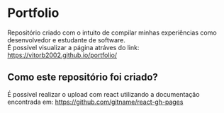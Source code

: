 # Portfolio

Repositório criado com o intuito de compilar minhas experiências como desenvolvedor e estudante de software.<br>
É possível visualizar a página atráves do link: <https://vitorb2002.github.io/portfolio/>

## Como este repositório foi criado?

É possível realizar o upload com react utilizando a documentação encontrada em: <https://github.com/gitname/react-gh-pages>